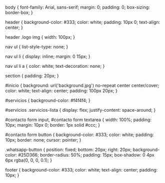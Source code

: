 body {
    font-family: Arial, sans-serif;
    margin: 0;
    padding: 0;
    box-sizing: border-box;
}

header {
    background-color: #333;
    color: white;
    padding: 10px 0;
    text-align: center;
}

header .logo img {
    width: 100px;
}

nav ul {
    list-style-type: none;
}

nav ul li {
    display: inline;
    margin: 0 15px;
}

nav ul li a {
    color: white;
    text-decoration: none;
}

section {
    padding: 20px;
}

#inicio {
    background: url('background.jpg') no-repeat center center/cover;
    color: white;
    text-align: center;
    padding: 100px 20px;
}

#servicios {
    background-color: #f4f4f4;
}

#servicios .servicios-lista {
    display: flex;
    justify-content: space-around;
}

#contacto form input, #contacto form textarea {
    width: 100%;
    padding: 10px;
    margin: 10px 0;
    border: 1px solid #ccc;
}

#contacto form button {
    background-color: #333;
    color: white;
    padding: 10px;
    border: none;
    cursor: pointer;
}

.whatsapp-button {
    position: fixed;
    bottom: 20px;
    right: 20px;
    background-color: #25D366;
    border-radius: 50%;
    padding: 15px;
    box-shadow: 0 4px 6px rgba(0, 0, 0, 0.1);
}

footer {
    background-color: #333;
    color: white;
    text-align: center;
    padding: 10px;
}
